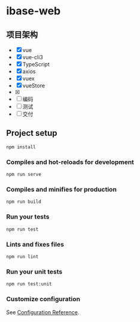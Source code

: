 # ibase-web

## 项目架构

- [x] vue
- [x] vue-cli3
- [x] TypeScript
- [x] axios
- [x] vuex
- [x] vueStore
- [x] 
- [ ] 编码
- [ ] 测试
- [ ] 交付

## Project setup
```
npm install
```

### Compiles and hot-reloads for development
```
npm run serve
```

### Compiles and minifies for production
```
npm run build
```

### Run your tests
```
npm run test
```

### Lints and fixes files
```
npm run lint
```

### Run your unit tests
```
npm run test:unit
```

### Customize configuration
See [Configuration Reference](https://cli.vuejs.org/config/).
